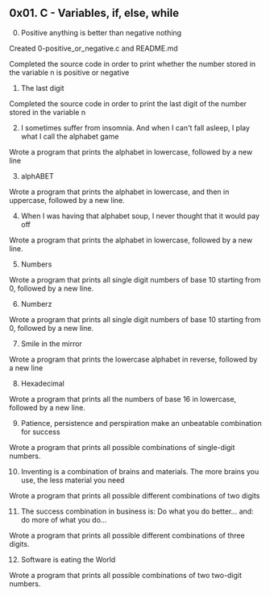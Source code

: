 ## 0x01. C - Variables, if, else, while

0. Positive anything is better than negative nothing

Created 0-positive_or_negative.c and README.md

Completed the source code in order to print whether the number stored in the variable n is positive or negative

1. The last digit

Completed the source code in order to print the last digit of the number stored in the variable n

2. I sometimes suffer from insomnia. And when I can't fall asleep, I play what I call the alphabet game

Wrote a program that prints the alphabet in lowercase, followed by a new line

3. alphABET

Wrote a program that prints the alphabet in lowercase, and then in uppercase, followed by a new line.

4. When I was having that alphabet soup, I never thought that it would pay off

Wrote a program that prints the alphabet in lowercase, followed by a new line.

5. Numbers

Wrote a program that prints all single digit numbers of base 10 starting from 0, followed by a new line.

6. Numberz

Wrote a program that prints all single digit numbers of base 10 starting from 0, followed by a new line.

7. Smile in the mirror


Wrote a program that prints the lowercase alphabet in reverse, followed by a new line

8. Hexadecimal

Wrote  a program that prints all the numbers of base 16 in lowercase, followed by a new line.

9. Patience, persistence and perspiration make an unbeatable combination for success

Wrote a program that prints all possible combinations of single-digit numbers.

10. Inventing is a combination of brains and materials. The more brains you use, the less material you need

Wrote a program that prints all possible different combinations of two digits

11. The success combination in business is: Do what you do better... and: do more of what you do...

Wrote a program that prints all possible different combinations of three digits.

12. Software is eating the World

Wrote a program that prints all possible combinations of two two-digit numbers.
